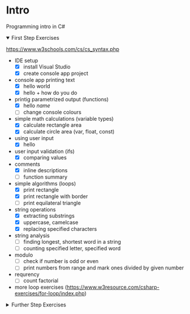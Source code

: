 # Intro
Programming intro in C#


<details open>
  <summary>First Step Exercises</summary>

https://www.w3schools.com/cs/cs_syntax.php

- IDE setup
    - [x] install Visual Studio
    - [x] create console app project
- console app printing text
    - [x] hello world
    - [x] hello + how do you do
- printig parametrized output (functions)
    - [x] hello _name_ 
    - [ ] change console colours
- simple math calculations (variable types)
    - [x] calculate rectangle area
	- [x] calculate circle area (var, float, const)
- using user input
    - [x] hello 
- user input validation (ifs)
    - [x] comparing values  
- comments
    - [x] inline descriptions
    - [ ] function summary
- simple algorithms (loops)
    - [x] print rectangle
    - [x] print rectangle with border
    - [ ] print equilateral triangle
- string operations
    - [x] extracting substrings
    - [x] uppercase, camelcase
    - [x] replacing specified characters
- string analysis
    - [ ] finding longest, shortest word in a string 
    - [ ] counting specified letter, specified word
- modulo
    - [ ] check if number is odd or even
    - [ ] print numbers from range and mark ones divided by given number
- requrency
   - [ ] count factorial
- more loop exercises (https://www.w3resource.com/csharp-exercises/for-loop/index.php)

</details>
<details>
  <summary>Further Step Exercises</summary>
tbd

- class
- usings (libraries, e.g. Math)
- switch
- arrays
- working with files
- some GUI
- GIT
- array exercises
- 

</details>
